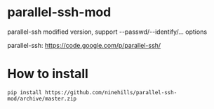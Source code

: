 parallel-ssh-mod
================

parallel-ssh modified version, support --passwd/--identify/... options

parallel-ssh: <https://code.google.com/p/parallel-ssh/>


How to install
================

    pip install https://github.com/ninehills/parallel-ssh-mod/archive/master.zip
